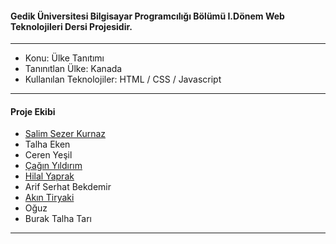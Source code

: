 #### Gedik Üniversitesi Bilgisayar Programcılığı Bölümü I.Dönem Web Teknolojileri Dersi Projesidir.

---

- Konu: Ülke Tanıtımı
- Tanınıtlan Ülke: Kanada
- Kullanılan Teknolojiler: HTML / CSS / Javascript

---

#### Proje Ekibi

- [Salim Sezer Kurnaz](https://www.linkedin.com/in/salimsezer/ "Salim Sezer Kurnaz")
- Talha Eken
- Ceren Yeşil
- [Çağın Yıldırım](https://www.linkedin.com/in/%C3%A7a%C4%9F%C4%B1n-y%C4%B1ld%C4%B1r%C4%B1m-b92b4923b/ "Çağın Yıldırım") 
- [Hilal Yaprak](https://www.linkedin.com/in/hilal-yaprak-32a023256/ "Hilal Yaprak") 
- Arif Serhat Bekdemir
- [Akın Tiryaki](https://www.linkedin.com/in/ak%C4%B1n-tiryaki-47129b256/ "Akın Tiryaki")
- Oğuz
- Burak Talha Tarı

---
